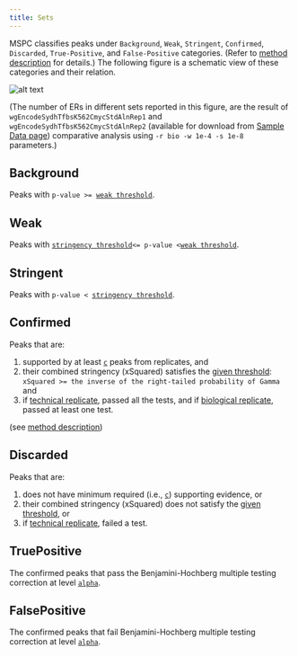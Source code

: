 ```yaml
---
title: Sets
---
```


MSPC classifies peaks under `Background`, `Weak`, `Stringent`,
`Confirmed`, `Discarded`, `True-Positive`, and `False-Positive`
categories. (Refer to [method description](method/about.md)
for details.) The following figure is a schematic view of 
these categories and their relation.

![alt text](assets/sets.svg)

(The number of ERs in different sets reported in this figure, are the 
result of `wgEncodeSydhTfbsK562CmycStdAlnRep1` and 
`wgEncodeSydhTfbsK562CmycStdAlnRep2` (available for download from 
[Sample Data page](sample_data)) comparative analysis using 
`-r bio -w 1e-4 -s 1e-8` parameters.)


## Background
Peaks with `p-value >= `[`weak threshold`](cli/args.md#weak-threshold).



## Weak
Peaks with [`stringency threshold`](cli/args.md#stringency-threshold)` <= p-value < `[`weak threshold`](cli/args.md#weak-threshold).


## Stringent
Peaks with `p-value < `[`stringency threshold`](cli/args.md#stringency-threshold).


## Confirmed
Peaks that are:

1. supported by at least [`c`](cli/args.md#c) peaks from replicates, and
2. their combined stringency (xSquared) satisfies the [given threshold](cli/args.md#gamma):
`xSquared >= the inverse of the right-tailed probability of Gamma` and
3. if [technical replicate](cli/args.md#replicate-type), passed all the 
tests, and if [biological replicate](cli/args.md#replicate-type), 
passed at least one test.

(see [method description](method/about.md))


## Discarded
Peaks that are:

1. does not have minimum required (i.e., [`c`](cli/args.md#c)) supporting evidence, or
2. their combined stringency (xSquared) does not satisfy the [given threshold](cli/args.md#gamma), or
3. if [technical replicate](cli/args.md#replicate-type), failed a test.


## TruePositive
The confirmed peaks that pass the Benjamini-Hochberg multiple 
testing correction at level [`alpha`](cli/args.md#alpha).


## FalsePositive
The confirmed peaks that fail Benjamini-Hochberg multiple 
testing correction at level [`alpha`](cli/args.md#alpha).
